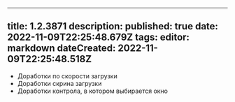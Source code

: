 
---
title: 1.2.3871
description: 
published: true
date: 2022-11-09T22:25:48.679Z
tags: 
editor: markdown
dateCreated: 2022-11-09T22:25:48.518Z
---		
		
- Доработки по скорости загрузки
- Доработки скрина загрузки
- Доработки контрола, в котором выбирается окно